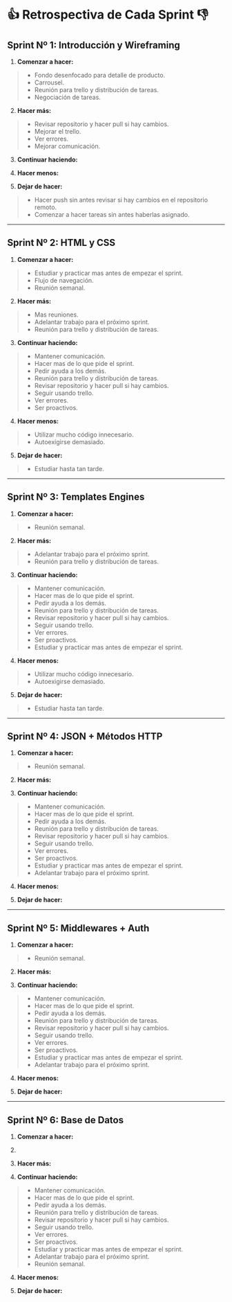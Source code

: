 # :thumbsup: Retrospectiva de Cada Sprint :thumbsdown:
 
## Sprint Nº 1: Introducción y Wireframing
1. __Comenzar a hacer:__
  >* Fondo desenfocado para detalle de producto.
  >* Carrousel.
  >* Reunión para trello y distribución de tareas.
  >* Negociación de tareas.
  
2. __Hacer más:__
  >* Revisar repositorio y hacer pull si hay cambios.
  >* Mejorar el trello.
  >* Ver errores.
  >* Mejorar comunicación.

3. __Continuar haciendo:__

4. __Hacer menos:__

5. __Dejar de hacer:__
  >* Hacer push sin antes revisar si hay cambios en el repositorio remoto.
  >* Comenzar a hacer tareas sin antes haberlas asignado.

-----------------------------------------------------------------------------------------------------------------------------------------------------

## Sprint Nº 2: HTML y CSS
1. __Comenzar a hacer:__
  >* Estudiar y practicar mas antes de empezar el sprint.
  >* Flujo de navegación.
  >* Reunión semanal.
  
2. __Hacer más:__
  >* Mas reuniones.
  >* Adelantar trabajo para el próximo sprint.
  >* Reunión para trello y distribución de tareas.

3. __Continuar haciendo:__
  >* Mantener comunicación.
  >* Hacer mas de lo que pide el sprint.
  >* Pedir ayuda a los demás.
  >* Reunión para trello y distribución de tareas.
  >* Revisar repositorio y hacer pull si hay cambios.
  >* Seguir usando trello.
  >* Ver errores.
  >* Ser proactivos.

4. __Hacer menos:__
  >* Utilizar mucho código innecesario.
  >* Autoexigirse demasiado.

5. __Dejar de hacer:__
  >* Estudiar hasta tan tarde.

-----------------------------------------------------------------------------------------------------------------------------------------------------

## Sprint Nº 3: Templates Engines
1. __Comenzar a hacer:__
  >* Reunión semanal.
  
2. __Hacer más:__
  >* Adelantar trabajo para el próximo sprint.
  >* Reunión para trello y distribución de tareas.

3. __Continuar haciendo:__
  >* Mantener comunicación.
  >* Hacer mas de lo que pide el sprint.
  >* Pedir ayuda a los demás.
  >* Reunión para trello y distribución de tareas.
  >* Revisar repositorio y hacer pull si hay cambios.
  >* Seguir usando trello.
  >* Ver errores.
  >* Ser proactivos.
  >* Estudiar y practicar mas antes de empezar el sprint.

4. __Hacer menos:__
  >* Utilizar mucho código innecesario.
  >* Autoexigirse demasiado.

5. __Dejar de hacer:__
  >* Estudiar hasta tan tarde.

-----------------------------------------------------------------------------------------------------------------------------------------------------

## Sprint Nº 4: JSON + Métodos HTTP
1. __Comenzar a hacer:__
  >* Reunión semanal. 
  
2. __Hacer más:__
  

3. __Continuar haciendo:__
  >* Mantener comunicación.
  >* Hacer mas de lo que pide el sprint.
  >* Pedir ayuda a los demás.
  >* Reunión para trello y distribución de tareas.
  >* Revisar repositorio y hacer pull si hay cambios.
  >* Seguir usando trello.
  >* Ver errores.
  >* Ser proactivos.
  >* Estudiar y practicar mas antes de empezar el sprint.
  >* Adelantar trabajo para el próximo sprint.
  

4. __Hacer menos:__


5. __Dejar de hacer:__

-----------------------------------------------------------------------------------------------------------------------------------------------------

## Sprint Nº 5: Middlewares + Auth
1. __Comenzar a hacer:__
  >* Reunión semanal. 
  
2. __Hacer más:__
  

3. __Continuar haciendo:__
  >* Mantener comunicación.
  >* Hacer mas de lo que pide el sprint.
  >* Pedir ayuda a los demás.
  >* Reunión para trello y distribución de tareas.
  >* Revisar repositorio y hacer pull si hay cambios.
  >* Seguir usando trello.
  >* Ver errores.
  >* Ser proactivos.
  >* Estudiar y practicar mas antes de empezar el sprint.
  >* Adelantar trabajo para el próximo sprint.
  

4. __Hacer menos:__


5. __Dejar de hacer:__

-----------------------------------------------------------------------------------------------------------------------------------------------------

## Sprint Nº 6: Base de Datos
1. __Comenzar a hacer:__
2.  
  
2. __Hacer más:__
  

3. __Continuar haciendo:__
  >* Mantener comunicación.
  >* Hacer mas de lo que pide el sprint.
  >* Pedir ayuda a los demás.
  >* Reunión para trello y distribución de tareas.
  >* Revisar repositorio y hacer pull si hay cambios.
  >* Seguir usando trello.
  >* Ver errores.
  >* Ser proactivos.
  >* Estudiar y practicar mas antes de empezar el sprint.
  >* Adelantar trabajo para el próximo sprint.
  >* Reunión semanal.
  

4. __Hacer menos:__


5. __Dejar de hacer:__
